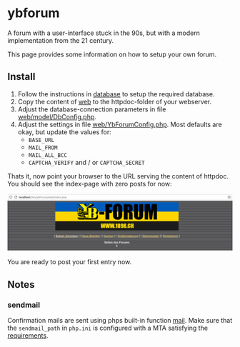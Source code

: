 # ybforum

A forum with a user-interface stuck in the 90s, but with a modern implementation from the 21 century.

This page provides some information on how to setup your own forum.

## Install
1. Follow the instructions in [database](database) to setup the required database.
2. Copy the content of [web](web) to the httpdoc-folder of your webserver.
3. Adjust the database-connection parameters in file [web/model/DbConfig.php](model/DbConfig.php).
4. Adjust the settings in file [web/YbForumConfig.php](YbForum.php). Most defaults are okay, but update the values for:
   - `BASE_URL`
   - `MAIL_FROM`
   - `MAIL_ALL_BCC`
   - `CAPTCHA_VERIFY` and / or `CAPTCHA_SECRET`

Thats it, now point your browser to the URL serving the content of httpdoc. You should see the index-page with zero posts for now:

![Empty index](doc/index.png)

You are ready to post your first entry now.

## Notes
### sendmail
Confirmation mails are sent using phps built-in function [mail](https://www.php.net/manual/de/function.mail.php). Make sure that the `sendmail_path` in `php.ini` is configured with a MTA satisfying the [requirements](https://www.php.net/manual/en/mail.requirements.php).
